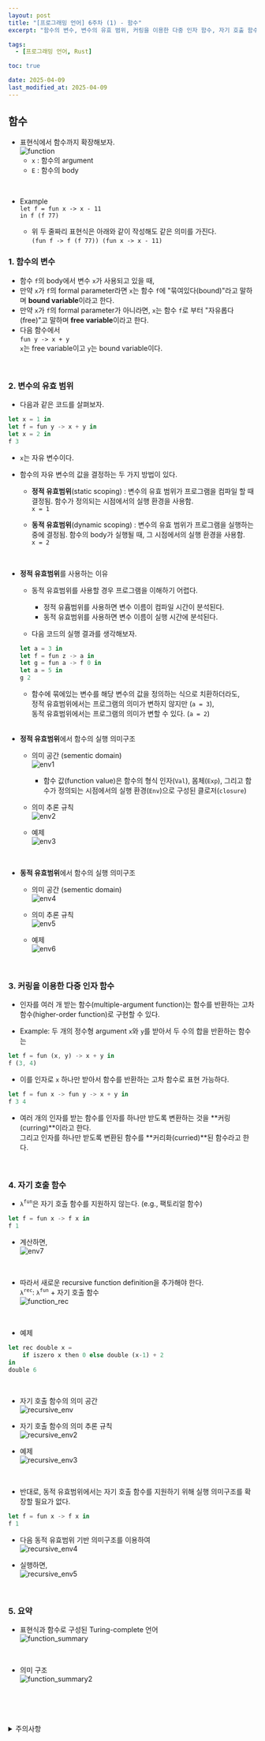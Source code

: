 ```yaml
---
layout: post
title: "[프로그래밍 언어] 6주차 (1) - 함수"
excerpt: "함수의 변수, 변수의 유효 범위, 커링을 이용한 다중 인자 함수, 자기 호출 함수, 요약"  

tags:
  - [프로그래밍 언어, Rust]

toc: true

date: 2025-04-09
last_modified_at: 2025-04-09
---
```

## 함수
- 표현식에서 함수까지 확장해보자.  
![function][def]  
  - `x` : 함수의 argument
  - `E` : 함수의 body

<br>

- Example  
`let f = fun x -> x - 11`  
`in f (f 77)`  

  - 위 두 줄짜리 표현식은 아래와 같이 작성해도 같은 의미를 가진다.  
  `(fun f -> f (f 77)) (fun x -> x - 11)`  

### 1. 함수의 변수
- 함수 `f`의 body에서 변수 `x`가 사용되고 있을 때,  
- 만약 `x`가 `f`의 formal parameter라면 `x`는 함수 `f`에 "묶여있다(bound)"라고 말하며 **bound variable**이라고 한다.  
- 만약 `x`가 `f`의 formal parameter가 아니라면, `x`는 함수 `f`로 부터 "자유롭다(free)"고 말하며 **free variable**이라고 한다.  
- 다음 함수에서  
`fun y -> x + y`  
`x`는 free variable이고 `y`는 bound variable이다.  

<br>

### 2. 변수의 유효 범위  
- 다음과 같은 코드를 살펴보자.  

```rust
let x = 1 in
let f = fun y -> x + y in
let x = 2 in
f 3
```

- `x`는 자유 변수이다.  

- 함수의 자유 변수의 값을 결정하는 두 가지 방법이 있다.  
  - **정적 유효범위**(static scoping) : 변수의 유효 범위가 프로그램을 컴파일 할 때 결정됨. 함수가 정의되는 시점에서의 실행 환경을 사용함.  
  `x = 1`  

  - **동적 유효범위**(dynamic scoping) : 변수의 유효 범위가 프로그램을 실행하는 중에 결정됨. 함수의 body가 실행될 때, 그 시점에서의 실행 환경을 사용함.  
  `x = 2` 

<br>

- **정적 유효범위**를 사용하는 이유
  - 동적 유효범위를 사용할 경우 프로그램을 이해하기 어렵다.
    - 정적 유횹범위를 사용하면 변수 이름이 컴파일 시간이 분석된다.
    - 동적 유효범위를 사용하면 변수 이름이 실행 시간에 분석된다.

  - 다음 코드의 실행 결과를 생각해보자. 

  ```rust
  let a = 3 in
  let f = fun z -> a in
  let g = fun a -> f 0 in
  let a = 5 in
  g 2
  ```

  - 함수에 묶에있는 변수를 해당 변수의 값을 정의하는 식으로 치환하더라도,  
  정적 유효범위에서는 프로그램의 의미가 변하지 않지만 (`a = 3`),  
  동적 유효범위에서는 프로그램의 의미가 변할 수 있다. (`a = 2`)  

  <br>

- **정적 유효범위**에서 함수의 실행 의미구조  
  - 의미 공간 (sementic domain)  
  ![env1][def2]  
    - 함수 값(function value)은 함수의 형식 인자(`Val`), 몸체(`Exp`), 그리고 함수가 정의되는 시점에서의 실행 환경(`Env`)으로 구성된 클로저(`closure`)  
  - 의미 추론 규칙  
  ![env2][def3]  

  - 예제  
  ![env3][def4]  

  <br>

- **동적 유효범위**에서 함수의 실행 의미구조  
  - 의미 공간 (sementic domain)  
  ![env4][def5]  

  - 의미 추론 규칙  
  ![env5][def6]

  - 예제  
  ![env6][def7]  

  <br>

### 3. 커링을 이용한 다중 인자 함수
- 인자를 여러 개 받는 함수(multiple-argument function)는 함수를 반환하는 고차 함수(higher-order function)로 구현할 수 있다.  

- Example: 두 개의 정수형 argument `x`와 `y`를 받아서 두 수의 합을 반환하는 함수는  

```rust
let f = fun (x, y) -> x + y in
f (3, 4)
```

- 이를 인자로 `x` 하나만 받아서 함수를 반환하는 고차 함수로 표현 가능하다.  

```rust
let f = fun x -> fun y -> x + y in
f 3 4
```

- 여러 개의 인자를 받는 함수를 인자를 하나만 받도록 변환하는 것을 **커링(curring)**이라고 한다.  
그리고 인자를 하나만 받도록 변환된 함수를 **커리화(curried)**된 함수라고 한다.  

<br>

### 4. 자기 호출 함수  
- `λ`<sup>`fun`</sup>은 자기 호출 함수를 지원하지 않는다. (e.g., 팩토리얼 함수)  

```rust
let f = fun x -> f x in
f 1
```  

- 계산하면,  
![env7][def8]  

<br>

- 따라서 새로운 recursive function definition을 추가해야 한다.  
`λ`<sup>`rec`</sup>: `λ`<sup>`fun`</sup> + 자기 호출 함수  
![function_rec][def9]  

<br>

- 예제  

```rust
let rec double x =
    if iszero x then 0 else double (x-1) + 2
in
double 6
```

<br>

- 자기 호출 함수의 의미 공간  
![recursive_env][def10]  

- 자기 호출 함수의 의미 추론 규칙  
![recursive_env2][def11]  

- 예제  
![recursive_env3][def12]  

<br>

- 반대로, 동적 유효범위에서는 자기 호출 함수를 지원하기 위해 실행 의미구조를 확장할 필요가 없다.  

```rust
let f = fun x -> f x in
f 1
```

- 다음 동적 유효범위 기반 의미구조를 이용하여  
![recursive_env4][def13]

- 실행하면,  
![recursive_env5][def14]  

<br>

### 5. 요약  
- 표현식과 함수로 구성된 Turing-complete 언어  
![function_summary][def15]  

<br>

- 의미 구조  
![function_summary2][def16]


<br>
<br>
<br>
<br>
<details>
<summary>주의사항</summary>
<div markdown="1">

이 포스팅은 강원대학교 임현승 교수님의 프로그래밍 언어 수업을 들으며 내용을 정리 한 것입니다.  
수업 내용에 대한 저작권은 교수님께 있으니,  
다른 곳으로의 무분별한 내용 복사를 자제해 주세요.

</div>
</details>

[def]: https://i.imgur.com/HCBaZ2v.png
[def2]: https://i.imgur.com/fqpCnJz.png
[def3]: https://i.imgur.com/BZ7jmFu.png
[def4]: https://i.imgur.com/iQKRrxo.png
[def5]: https://i.imgur.com/hIpXmht.png
[def6]: https://i.imgur.com/jTmPeIZ.png
[def7]: https://i.imgur.com/H2rcXqw.png
[def8]: https://i.imgur.com/Sbh20H9.png
[def9]: https://i.imgur.com/zhohkFp.png
[def10]: https://i.imgur.com/agmb22R.png
[def11]: https://i.imgur.com/i6gBy7A.png
[def12]: https://i.imgur.com/upuR1vG.png
[def13]: https://i.imgur.com/Ui0Ijnu.png
[def14]: https://i.imgur.com/rqBR2en.png
[def15]: https://i.imgur.com/PlQYyvc.png
[def16]: https://i.imgur.com/PlQYyvc.png